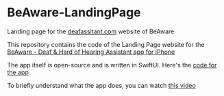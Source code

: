 # BeAware-LandingPage
Landing page for the [deafassitant.com](https://transitcaptioning.com) website of BeAware

This repository contains the code of the Landing Page website for the [BeAware - Deaf & Hard of Hearing Assistant app for iPhone](https://transitcaptioning.com)

The app itself is open-source and is written in SwiftUI. Here's the [code for the app](https://github.com/philparkus/BeAware)

To briefly understand what the app does, you can watch [this video](https://vimeo.com/950840441)
